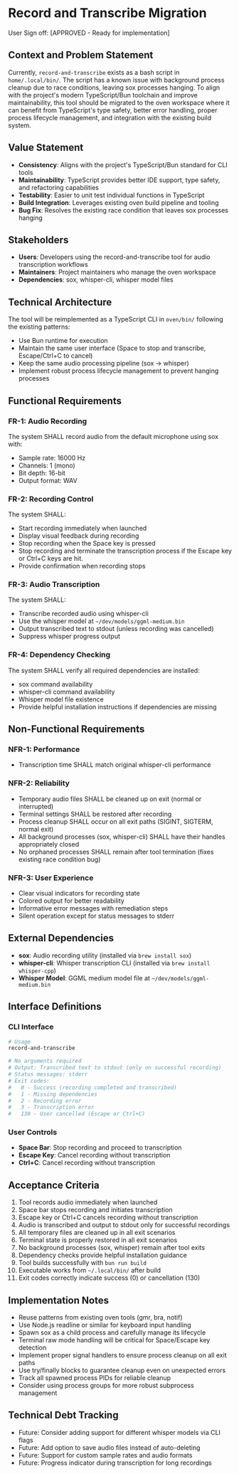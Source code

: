 # Record and Transcribe Migration

User Sign off: [APPROVED - Ready for implementation]

## Context and Problem Statement

Currently, `record-and-transcribe` exists as a bash script in `home/.local/bin/`. The script has a known issue with background process cleanup due to race conditions, leaving sox processes hanging. To align with the project's modern TypeScript/Bun toolchain and improve maintainability, this tool should be migrated to the oven workspace where it can benefit from TypeScript's type safety, better error handling, proper process lifecycle management, and integration with the existing build system.

## Value Statement

- **Consistency**: Aligns with the project's TypeScript/Bun standard for CLI tools
- **Maintainability**: TypeScript provides better IDE support, type safety, and refactoring capabilities
- **Testability**: Easier to unit test individual functions in TypeScript
- **Build Integration**: Leverages existing oven build pipeline and tooling
- **Bug Fix**: Resolves the existing race condition that leaves sox processes hanging

## Stakeholders

- **Users**: Developers using the record-and-transcribe tool for audio transcription workflows
- **Maintainers**: Project maintainers who manage the oven workspace
- **Dependencies**: sox, whisper-cli, whisper model files

## Technical Architecture

The tool will be reimplemented as a TypeScript CLI in `oven/bin/` following the existing patterns:

- Use Bun runtime for execution
- Maintain the same user interface (Space to stop and transcribe, Escape/Ctrl+C to cancel)
- Keep the same audio processing pipeline (sox → whisper)
- Implement robust process lifecycle management to prevent hanging processes

## Functional Requirements

### FR-1: Audio Recording

The system SHALL record audio from the default microphone using sox with:

- Sample rate: 16000 Hz
- Channels: 1 (mono)
- Bit depth: 16-bit
- Output format: WAV

### FR-2: Recording Control

The system SHALL:

- Start recording immediately when launched
- Display visual feedback during recording
- Stop recording when the Space key is pressed
- Stop recording and terminate the transcription process if the Escape key or Ctrl+C keys are hit.
- Provide confirmation when recording stops

### FR-3: Audio Transcription

The system SHALL:

- Transcribe recorded audio using whisper-cli
- Use the whisper model at `~/dev/models/ggml-medium.bin`
- Output transcribed text to stdout (unless recording was cancelled)
- Suppress whisper progress output

### FR-4: Dependency Checking

The system SHALL verify all required dependencies are installed:

- sox command availability
- whisper-cli command availability
- Whisper model file existence
- Provide helpful installation instructions if dependencies are missing

## Non-Functional Requirements

### NFR-1: Performance

- Transcription time SHALL match original whisper-cli performance

### NFR-2: Reliability

- Temporary audio files SHALL be cleaned up on exit (normal or interrupted)
- Terminal settings SHALL be restored after recording
- Process cleanup SHALL occur on all exit paths (SIGINT, SIGTERM, normal exit)
- All background processes (sox, whisper-cli) SHALL have their handles appropriately closed
- No orphaned processes SHALL remain after tool termination (fixes existing race condition bug)

### NFR-3: User Experience

- Clear visual indicators for recording state
- Colored output for better readability
- Informative error messages with remediation steps
- Silent operation except for status messages to stderr

## External Dependencies

- **sox**: Audio recording utility (installed via `brew install sox`)
- **whisper-cli**: Whisper transcription CLI (installed via `brew install whisper-cpp`)
- **Whisper Model**: GGML medium model file at `~/dev/models/ggml-medium.bin`

## Interface Definitions

### CLI Interface

```bash
# Usage
record-and-transcribe

# No arguments required
# Output: Transcribed text to stdout (only on successful recording)
# Status messages: stderr
# Exit codes:
#   0 - Success (recording completed and transcribed)
#   1 - Missing dependencies
#   2 - Recording error
#   3 - Transcription error
#   130 - User cancelled (Escape or Ctrl+C)
```

### User Controls

- **Space Bar**: Stop recording and proceed to transcription
- **Escape Key**: Cancel recording without transcription
- **Ctrl+C**: Cancel recording without transcription

## Acceptance Criteria

1. Tool records audio immediately when launched
2. Space bar stops recording and initiates transcription
3. Escape key or Ctrl+C cancels recording without transcription
4. Audio is transcribed and output to stdout only for successful recordings
5. All temporary files are cleaned up in all exit scenarios
6. Terminal state is properly restored in all exit scenarios
7. No background processes (sox, whisper) remain after tool exits
8. Dependency checks provide helpful installation guidance
9. Tool builds successfully with `bun run build`
10. Executable works from `~/.local/bin/` after build
11. Exit codes correctly indicate success (0) or cancellation (130)

## Implementation Notes

- Reuse patterns from existing oven tools (gmr, bra, notif)
- Use Node.js readline or similar for keyboard input handling
- Spawn sox as a child process and carefully manage its lifecycle
- Terminal raw mode handling will be critical for Space/Escape key detection
- Implement proper signal handlers to ensure process cleanup on all exit paths
- Use try/finally blocks to guarantee cleanup even on unexpected errors
- Track all spawned process PIDs for reliable cleanup
- Consider using process groups for more robust subprocess management

## Technical Debt Tracking

- Future: Consider adding support for different whisper models via CLI flags
- Future: Add option to save audio files instead of auto-deleting
- Future: Support for custom sample rates and audio formats
- Future: Progress indicator during transcription for long recordings
